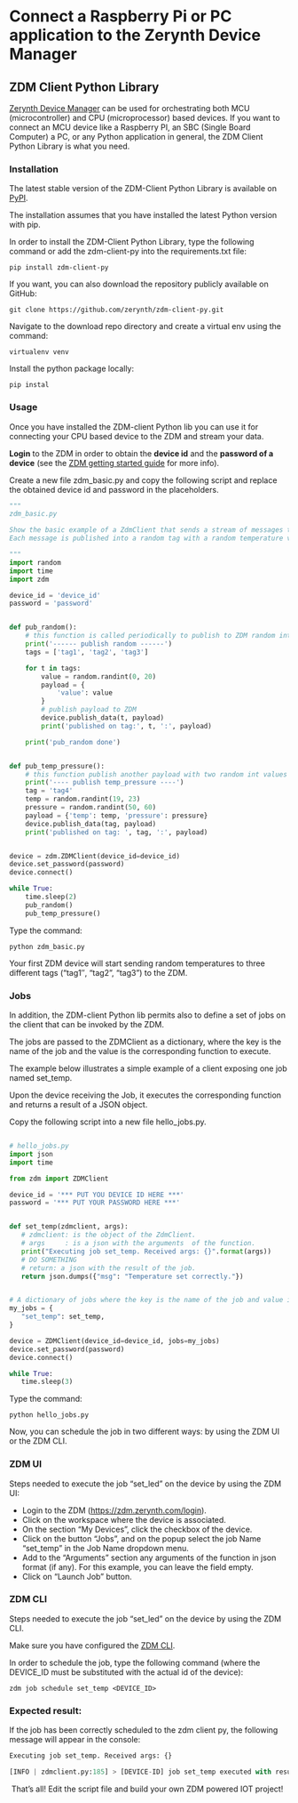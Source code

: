 # Connect a Raspberry Pi or PC application to the Zerynth Device Manager

## ZDM Client Python Library

[Zerynth Device Manager](/latest/deploy/) can be used for orchestrating both MCU (microcontroller) and CPU (microprocessor) based devices. If you want to connect an MCU device like a Raspberry PI, an SBC (Single Board Computer) a PC, or any Python application in general, the ZDM Client Python Library is what you need.

### Installation

The latest stable version of the ZDM-Client Python Library is available on [PyPI](https://pypi.org/project/zdm-client-py/).

The installation assumes that you have installed the latest Python version with pip.

In order to install the ZDM-Client Python Library, type the following command or add the zdm-client-py into the requirements.txt file:

```pip install zdm-client-py```

If you want, you can also download the repository publicly available on GitHub:

```git clone https://github.com/zerynth/zdm-client-py.git```

Navigate to the download repo directory and create a virtual env using the command:

```virtualenv venv```

Install the python package locally:

```pip instal```

### Usage

Once you have installed the ZDM-client Python lib you can use it for connecting your CPU based device to the ZDM and stream your data.

**Login** to the ZDM in order to obtain the **device id** and the **password of a device** (see the [ZDM getting started guide](https://docs.zerynth.com/latest/gettingstarted/) for more info). 

Create a new file zdm_basic.py and copy the following script and replace the obtained device id and password in the placeholders.

```py
"""
zdm_basic.py

Show the basic example of a ZdmClient that sends a stream of messages to the ZDM.
Each message is published into a random tag with a random temperature value.

"""
import random
import time
import zdm

device_id = 'device_id'
password = 'password'


def pub_random():
    # this function is called periodically to publish to ZDM random int value labeled with tags values
    print('------ publish random ------')
    tags = ['tag1', 'tag2', 'tag3']

    for t in tags:
        value = random.randint(0, 20)
        payload = {
            'value': value
        }
        # publish payload to ZDM
        device.publish_data(t, payload)
        print('published on tag:', t, ':', payload)

    print('pub_random done')


def pub_temp_pressure():
    # this function publish another payload with two random int values
    print('---- publish temp_pressure ----')
    tag = 'tag4'
    temp = random.randint(19, 23)
    pressure = random.randint(50, 60)
    payload = {'temp': temp, 'pressure': pressure}
    device.publish_data(tag, payload)
    print('published on tag: ', tag, ':', payload)


device = zdm.ZDMClient(device_id=device_id)
device.set_password(password)
device.connect()

while True:
    time.sleep(2)
    pub_random()
    pub_temp_pressure()
```
Type the command:

```python zdm_basic.py```

Your first ZDM device will start sending random temperatures to three different tags (“tag1″, “tag2”, “tag3”) to the ZDM.

### Jobs

In addition, the  ZDM-client Python lib permits also to define a set of jobs on the client that can be invoked by the ZDM.

The jobs are passed to the ZDMClient as a dictionary, where the key is the name of the job and the value is the corresponding function to execute.

The example below illustrates a simple example of a client exposing one job named set_temp.

Upon the device receiving the Job, it executes the corresponding function and returns a result of a JSON object.

Copy the following script into a new file hello_jobs.py.

```py

# hello_jobs.py
import json
import time

from zdm import ZDMClient

device_id = '*** PUT YOU DEVICE ID HERE ***'
password = '*** PUT YOUR PASSWORD HERE ***'


def set_temp(zdmclient, args):
   # zdmclient: is the object of the ZdmClient.
   # args     : is a json with the arguments  of the function.
   print("Executing job set_temp. Received args: {}".format(args))
   # DO SOMETHING
   # return: a json with the result of the job.
   return json.dumps({"msg": "Temperature set correctly."})


# A dictionary of jobs where the key is the name of the job and value if the callback to execute.
my_jobs = {
   "set_temp": set_temp,
}

device = ZDMClient(device_id=device_id, jobs=my_jobs)
device.set_password(password)
device.connect()

while True:
   time.sleep(3)
```
Type the command:

```python hello_jobs.py```

Now, you can schedule the job in two different ways: by using the ZDM UI or the ZDM CLI.

### ZDM UI 

Steps needed to execute the job “set_led” on the device by using the ZDM UI:

- Login to the ZDM (https://zdm.zerynth.com/login).
- Click on the workspace where the device is associated.
- On the section “My Devices”, click the checkbox of the device.
- Click on the button “Jobs”, and on the popup select the job Name “set_temp”  in the Job Name dropdown menu.
- Add to the  “Arguments”  section any arguments of the function in json format (if any). For this example, you can leave the field empty.
- Click on “Launch Job” button.

### ZDM CLI

Steps needed to execute the job “set_led”  on the device by using the ZDM CLI.

Make sure you have configured the [ZDM CLI](/latest/deploy/Deploy%20and%20Manage/).

In order to schedule the job, type the following command (where the DEVICE_ID must be substituted with the actual id of the device):

```zdm job schedule set_temp <DEVICE_ID>```

### Expected result:

If the job has been correctly scheduled to the zdm client py, the following message will appear in the console:

```py
Executing job set_temp. Received args: {}

[INFO | zdmclient.py:185] > [DEVICE-ID] job set_temp executed with result res:{"msg": "Temperature set correctly."}
```
​
That’s all! Edit the script file and build your own ZDM powered IOT project!


